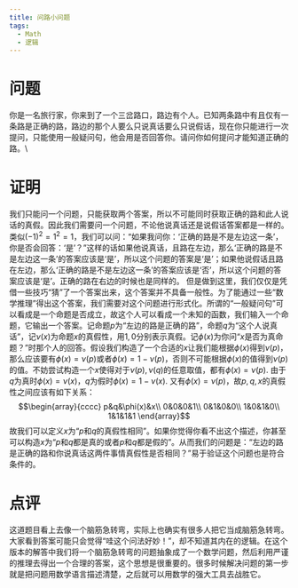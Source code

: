 ```yaml
---
title: 问路小问题
tags:
  - Math
  - 逻辑
---
```


# 问题

你是一名旅行家，你来到了一个三岔路口，路边有个人。已知两条路中有且仅有一条路是正确的路，路边的那个人要么只说真话要么只说假话，现在你只能进行一次提问，只能使用一般疑问句，他会用是否回答你。请问你如何提问才能知道正确的路。\\

# 证明

我们只能问一个问题，只能获取两个答案，所以不可能同时获取正确的路和此人说话的真假。因此我们需要问一个问题，不论他说真话还是说假话答案都是一样的。类似$(-1)^2=1^2=1$，我们可以问：“如果我问你：‘正确的路是不是左边这一条’，你是否会回答：‘是’？”这样的话如果他说真话，且路在左边，那么‘正确的路是不是左边这一条’的答案应该是‘是’，所以这个问题的答案是‘是’；如果他说假话且路在左边，那么‘正确的路是不是左边这一条’的答案应该是‘否’，所以这个问题的答案应该是‘是’。正确的路在右边的时候也是同样的。
但是做到这里，我们仅仅是凭借一些技巧“猜”了一个答案出来，这个答案并不具备一般性。为了能通过一些“数学推理”得出这个答案，我们需要对这个问题进行形式化。所谓的“一般疑问句”可以看成是一个命题是否成立，故这个人可以看成一个未知的函数，我们输入一个命题，它输出一个答案。记命题$p$为“左边的路是正确的路”，命题$q$为“这个人说真话”，记$\nu(x)$为命题$x$的真假性，用$1,0$分别表示真假。记$\phi(x)$为你问“$x$是否为真命题？”时那个人的回答。假设我们构造了一个合适的$x$让我们能根据$\phi(x)$得到$\nu(p)$，那么应该要有$\phi(x)=\nu(p)$或者$\phi(x)=1-\nu(p)$，否则不可能根据$\phi(x)$的值得到$\nu(p)$的值。不妨尝试构造一个$x$使得对于$\nu(p),\nu(q)$的任意取值，都有$\phi(x)=\nu(p)$. 由于$q$为真时$\phi(x)=\nu(x)$，$q$为假时$\phi(x)=1-\nu(x)$. 又有$\phi(x)=\nu(p)$，故$p,q,x$的真假性之间应该有如下关系：
$$\begin{array}{cccc}
p&q&\phi(x)&x\\
0&0&0&1\\
0&1&0&0\\
1&0&1&0\\
1&1&1&1
\end{array}$$
故我们可以定义$x$为“$p$和$q$的真假性相同”。如果你觉得你看不出这个描述，你甚至可以构造$x$为“$p$和$q$都是真的或者$p$和$q$都是假的”。从而我们的问题是：“左边的路是正确的路和你说真话这两件事情真假性是否相同？”易于验证这个问题也是符合条件的。

# 点评

这道题目看上去像一个脑筋急转弯，实际上也确实有很多人把它当成脑筋急转弯。大家看到答案可能只会觉得“哇这个问法好妙！”，却不知道其内在的逻辑。在这个版本的解答中我们将一个脑筋急转弯的问题抽象成了一个数学问题，然后利用严谨的推理去得出一个合理的答案，这个思想是很重要的。很多时候解决问题的第一步就是把问题用数学语言描述清楚，之后就可以用数学的强大工具去战胜它。
